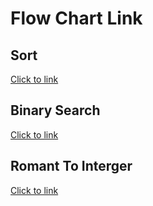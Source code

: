 # Flow Chart Link

## Sort

<a href="https://drive.google.com/file/d/1R4hLfrRZQJ6KzJw-Tdd6okRpr7TlTZ2Z/view?usp=drive_link" target="_blank">Click to link</a>

## Binary Search

<a href="https://drive.google.com/file/d/1jWLoLve_x5bePawQKTLhky8qwTZcQe5l/view?usp=drive_link" target="_blank">Click to link</a>

## Romant To Interger

<a href="https://drive.google.com/file/d/1Intr7VphiIDKQXDk3ulsdIsiOsZBgYln/view?usp=sharing" target="_blank">Click to link</a>